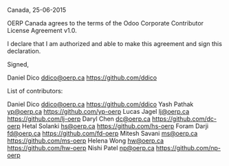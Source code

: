 Canada, 25-06-2015

OERP Canada agrees to the terms of the Odoo Corporate Contributor License
Agreement v1.0.

I declare that I am authorized and able to make this agreement and sign this
declaration.

Signed,

Daniel Dico ddico@oerp.ca https://github.com/ddico

List of contributors:

Daniel Dico ddico@oerp.ca https://github.com/ddico
Yash Pathak yp@oerp.ca https://github.com/yp-oerp
Lucas Jagel lj@oerp.ca https://github.com/lj-oerp
Daryl Chen dc@oerp.ca https://github.com/dc-oerp
Hetal Solanki hs@oerp.ca https://github.com/hs-oerp
Foram Darji fd@oerp.ca https://github.com/fd-oerp
Mitesh Savani ms@oerp.ca https://github.com/ms-oerp
Helena Wong hw@oerp.ca https://github.com/hw-oerp
Nishi Patel np@oerp.ca https://github.com/np-oerp